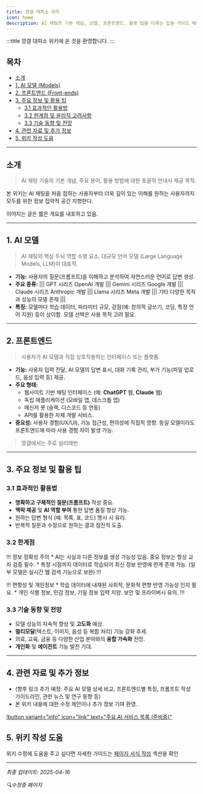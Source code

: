 ```yaml
---
title: 깡갤 대피소 위키
icon: home
description: AI 채팅의 기본 개념, 모델, 프론트엔드, 활용 팁을 다루는 입문 가이드 메인 페이지.
---
```


<style>
    .title {
        text-align: center;
        color: #1956AF;
        border-radius: 10px;
        background-color: #E1EDFF;
        border: 1px solid #1956AF;
        padding-top: 20px;
        margin-bottom: 20px;
    }
</style>
:::title
깡갤 대피소 위키에 온 것을 환영합니다.
:::

## 목차

- [소개](#소개)
- [1. AI 모델 (Models)](#1-ai-모델-models)
- [2. 프론트엔드 (Front-ends)](#2-프론트엔드-front-ends)
- [3. 주요 정보 및 활용 팁](#3-주요-정보-및-활용-팁)
  - [3.1 효과적인 활용법](#31-효과적인-활용법)
  - [3.2 한계점 및 윤리적 고려사항](#32-한계점-및-윤리적-고려사항)
  - [3.3 기술 동향 및 전망](#33-기술-동향-및-전망)
- [4. 관련 자료 및 추가 정보](#4-관련-자료-및-추가-정보)
- [5. 위키 작성 도움](#5-위키-작성-도움)

---

## 소개

> AI 채팅 기술의 기본 개념, 주요 용어, 활용 방법에 대한 포괄적 안내서 제공 목적.

본 위키는 AI 채팅을 처음 접하는 사용자부터 더욱 깊이 있는 이해를 원하는 사용자까지 모두를 위한 정보 집약적 공간 지향한다.

이어지는 글은 짧은 개요를 내포하고 있음.

---

## 1. AI 모델

> AI 채팅의 핵심 두뇌 역할 수행 요소. 대규모 언어 모델 (Large Language Models, LLM)이 대표적.

* **기능:** 사용자의 질문(프롬프트)을 이해하고 분석하여 자연스러운 언어로 답변 생성.
* **주요 종류:**
    ||| GPT 시리즈
    OpenAI 개발
    ||| Gemini 시리즈
    Google 개발
    ||| Claude 시리즈
    Anthropic 개발
    ||| Llama 시리즈
    Meta 개발
    ||| 기타
    다양한 목적과 성능의 모델 존재
    |||
* **특징:** 모델마다 학습 데이터, 파라미터 규모, 강점(예: 창의적 글쓰기, 코딩, 특정 언어 지원) 등이 상이함. 모델 선택은 사용 목적 고려 필요.

---

## 2. 프론트엔드

> 사용자가 AI 모델과 직접 상호작용하는 인터페이스 또는 플랫폼.

* **기능:** 사용자 입력 전달, AI 모델의 답변 표시, 대화 기록 관리, 부가 기능(파일 업로드, 음성 입력 등) 제공.
* **주요 형태:**
    * 웹사이트 기반 채팅 인터페이스 (예: **ChatGPT** 웹, **Claude** 웹)
    * 독립 애플리케이션 (모바일 앱, 데스크톱 앱)
    * 메신저 봇 (슬랙, 디스코드 등 연동)
    * API를 활용한 자체 개발 서비스.
* **중요성:** 사용자 경험(UX/UI), 기능 접근성, 편의성에 직접적 영향. 동일 모델이라도 프론트엔드에 따라 사용 경험 차이 발생 가능.

> 깡갤에서는 주로 실리태번

---

## 3. 주요 정보 및 활용 팁

### 3.1 효과적인 활용법

* **명확하고 구체적인 질문(프롬프트)** 작성 중요.
* **맥락 제공** 및 **AI 역할 부여** 통한 답변 품질 향상 가능.
* 원하는 답변 형식 (예: 목록, 표, 코드) 명시 시 유리.
* 반복적 질문과 수정으로 원하는 결과 점진적 도출.

### 3.2 한계점

!!! 정보 정확성 주의
    * AI는 사실과 다른 정보를 생성 가능성 있음. 중요 정보는 항상 교차 검증 필수.
    * 특정 시점까지 데이터로 학습되어 최신 정보 반영에 한계 존재 가능. (일부 모델은 실시간 웹 검색 기능으로 보완)
!!!

!!! 편향성 및 개인정보
    * 학습 데이터에 내재된 사회적, 문화적 편향 반영 가능성 인지 필요.
    * 개인 식별 정보, 민감 정보, 기밀 정보 입력 지양. 보안 및 프라이버시 유의.
!!!

### 3.3 기술 동향 및 전망

* 모델 성능의 지속적 향상 및 **고도화** 예상.
* **멀티모달**(텍스트, 이미지, 음성 등 복합 처리) 기능 강화 추세.
* 의료, 교육, 금융 등 다양한 산업 분야와의 **융합 가속화** 전망.
* **개인화** 및 **에이전트** 기능 발전 기대.

---

## 4. 관련 자료 및 추가 정보

* (향후 링크 추가 예정: 주요 AI 모델 상세 비교, 프론트엔드별 특징, 프롬프트 작성 가이드라인, 관련 뉴스 및 연구 동향 등)
* 본 위키 내용에 대한 수정 제안이나 추가 정보 기여 환영.

[!button variant="info" icon="link" text="주요 AI 서비스 목록 (준비중)"](#)

## 5. 위키 작성 도움

위키 수정에 도움을 주고 싶다면 자세한 가이드는 [페이지 서식 작성](위키/getting-started.md) 섹션을 확인

---
*최종 업데이트: 2025-04-16*

*🔍수정중 페이지*
